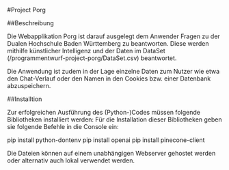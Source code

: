 #Project Porg

##Beschreibung

Die Webapplikation Porg ist darauf ausgelegt dem Anwender Fragen zu der Dualen Hochschule Baden Württemberg zu beantworten.
Diese werden mithilfe künstlicher Intelligenz und der Daten im DataSet (/programmentwurf-project-porg/DataSet.csv) beantwortet.

Die Anwendung ist zudem in der Lage einzelne Daten zum Nutzer wie etwa den Chat-Verlauf oder den Namen in den Cookies bzw. einer Datenbank abzuspeichern.

##Installtion

Zur erfolgreichen Ausführung des (Python-)Codes müssen folgende Bibliotheken installiert werden:
Für die Installation dieser Bibliotheken geben sie folgende Befehle in die Console ein:

pip install python-dontenv
pip install openai
pip install pinecone-client

Die Dateien können auf einem unabhängigen Webserver gehostet werden oder alternativ auch lokal verwendet werden.
